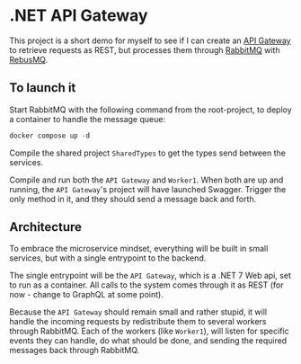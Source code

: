 # .NET API Gateway

This project is a short demo for myself to see if I can create an [API Gateway](https://learn.microsoft.com/en-us/dotnet/architecture/microservices/architect-microservice-container-applications/direct-client-to-microservice-communication-versus-the-api-gateway-pattern) to retrieve requests as REST, but processes them through [RabbitMQ](https://www.rabbitmq.com/) with [RebusMQ](https://github.com/rebus-org/Rebus).


## To launch it

Start RabbitMQ with the following command from the root-project, to deploy a container to handle the message queue:
```powershell
docker compose up -d
```

Compile the shared project `SharedTypes` to get the types send between the services.

Compile and run both the `API Gateway` and `Worker1`.
When both are up and running, the `API Gateway`'s project will have launched Swagger. 
Trigger the only method in it, and they should send a message back and forth.

## Architecture

To embrace the microservice mindset, everything will be built in small services, but with a single entrypoint to the backend.

The single entrypoint will be the `API Gateway`, which is a .NET 7 Web api, set to run as a container.
All calls to the system comes through it as REST (for now - change to GraphQL at some point).

Because the `API Gateway` should remain small and rather stupid, it will handle the incoming requests by redistribute them to several workers through RabbitMQ.
Each of the workers (like `Worker1`), will listen for specific events they can handle, do what should be done, and sending the required messages back through RabbitMQ.